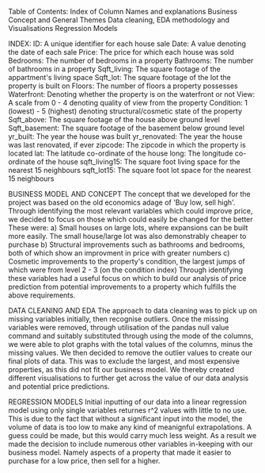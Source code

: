 Table of Contents:
Index of Column Names and explanations
Business Concept and General Themes
Data cleaning, EDA methodology and Visualisations
Regression Models 

INDEX:
ID: A unique identifier for each house sale
Date: A value denoting the date of each sale
Price: The price for which each house was sold
Bedrooms: The number of bedrooms in a property
Bathrooms: The number of bathrooms in a property
Sqft_living: The square footage of the appartment's living space
Sqft_lot: The square footage of the lot the property is built on
Floors: The number of floors a property possesses
Waterfront: Denoting whether the property is on the waterfront or not
View: A scale from 0 - 4 denoting quality of view from the property
Condition: 1 (lowest) - 5 (highest) denoting structural/cosmetic state of the property
Sqft_above: The square footage of the house above ground level
Sqft_basement: The square footage of the basement below ground level
yr_built: The year the house was built
yr_renovated: The year the house was last renovated, if ever
zipcode: The zipcode in which the property is located
lat: The latitude co-ordinate of the house
long: The longitude co-ordinate of the house
sqft_living15: The square foot living space for the nearest 15 neighbours
sqft_lot15:  The square foot lot space for the nearest 15 neighbours

BUSINESS MODEL AND CONCEPT
The concept that we developed for the project was based on the old economics adage of 'Buy low, sell high'.
Through identifying the most relevant variables which could improve price, we decided to focus on those which could easily be
changed for the better
These were:
a) Small houses on large lots, where expansions can be built more easily. The small house/large lot was also demonstrably 
cheaper to purchase
b) Structural improvements such as bathrooms and bedrooms, both of which show an improvment in price with greater numbers
c) Cosmetic improvements to the property's condition, the largest jumps of which were from level 2 - 3 (on the condition index)
Through identifying these variables had a useful focus on which to build our analysis of price prediction from potential
improvements to a property which fulfills the above requirements.

DATA CLEANING AND EDA
The approach to data cleaning was to pick up on missing variables initially, then recognise outliers. Once the missing
variables were removed, through utilisation of the pandas null value command and suitably substituted through using the 
mode of the columns, we were able to plot graphs with the total values of the columns, minus the missing values.
We then decided to remove the outlier values to create our final plots of data. This was to exclude the largest, and most 
expensive properties, as this did not fit our business model. We thereby created different visualisations to further get
across the value of our data analysis and potential price predictions. 

REGRESSION MODELS
Initial inputting of our data into a linear regression model using only single variables returnes r^2 values with little 
to no use. This is due to the fact that without a significant input into the model, the volume of data is too low to make
any kind of meanignful extrapolations. A guess could be made, but this would carry much less weight. As a result we made the
decision to include numerous other variables in-keeping with our business model. Namely aspects of a property that made 
it easier to purchase for a low price, then sell for a higher. 
